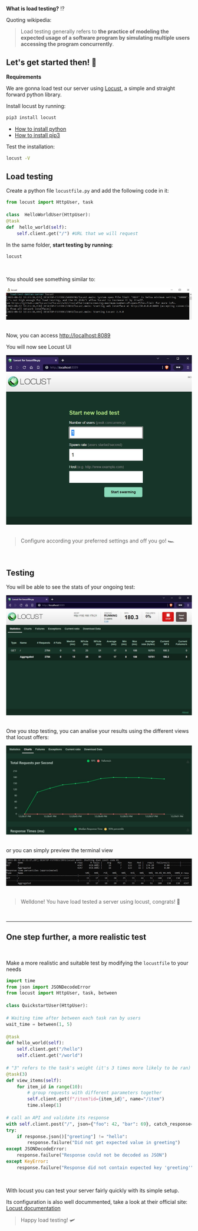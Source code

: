 [category]: <> (guides)
[date]: <> (2022/06/12)
[title]: <> (Load testing a server)
[color]: <> (purple)

**What is load testing?** ⁉️

Quoting wikipedia:

> Load testing generally refers to **the practice of modeling the expected usage of a software program by simulating multiple users accessing the program concurrently**.
> &nbsp;

## Let's get started then! 🏁

**Requirements**

We are gonna load test our server using [Locust](https://locust.io/), a simple and straight forward python library.
&nbsp;

Install locust by running:

```bash
pip3 install locust
```

- [How to install python](https://www.python.org/downloads/)
- [How to install pip3](https://pip.pypa.io/en/stable/installation/)

Test the installation:

```bash
locust -V
```

## Load testing

Create a python file `locustfile.py` and add the following code in it:

```python
from locust import HttpUser, task

class  HelloWorldUser(HttpUser):
@task
def  hello_world(self):
    self.client.get("/") #URL that we will request
```

In the same folder, **start testing by running**:

```bash
locust
```

&nbsp;

You should see something similar to:

![Terminal](https://raw.githubusercontent.com/Danielratmiroff/myblog/master/images/loadtest/terminal-start.jpg)\
&nbsp;

Now, you can access [http://localhost:8089](http://localhost:8089/)

You will now see Locust UI

![Localhost UI](https://raw.githubusercontent.com/Danielratmiroff/myblog/master/images/loadtest/locust.jpg)\
&nbsp;

> Configure according your preferred settings and off you go! 🏎️

&nbsp;

## Testing

You will be able to see the stats of your ongoing test:

![Testing Preview](https://raw.githubusercontent.com/Danielratmiroff/myblog/master/images/loadtest/testing.jpg)\
&nbsp;

One you stop testing, you can analise your results using the different views that locust offers:

![Charts](https://raw.githubusercontent.com/Danielratmiroff/myblog/master/images/loadtest/charts.jpg)\
&nbsp;

or you can simply preview the terminal view

![Terminal view](https://raw.githubusercontent.com/Danielratmiroff/myblog/master/images/loadtest/result-terminal.jpg)\
&nbsp;

> Welldone! You have load tested a server using locust, congrats! 🎉

&nbsp;

---

## One step further, a more realistic test

&nbsp;

Make a more realistic and suitable test by modifying the `locustfile` to your needs
&nbsp;

```python
import time
from json import JSONDecodeError
from locust import HttpUser, task, between

class QuickstartUser(HttpUser):

# Waiting time after between each task ran by users
wait_time = between(1, 5)

@task
def hello_world(self):
    self.client.get("/hello")
    self.client.get("/world")

# "3" refers to the task's weight (it's 3 times more likely to be ran)
@task(3)
def view_items(self):
    for item_id in range(10):
        # group requests with different parameters together
        self.client.get(f"/item?id={item_id}", name="/item")
        time.sleep(1)

# call an API and validate its response
with self.client.post("/", json={"foo": 42, "bar": 69}, catch_response=True) as response:
try:
    if response.json()["greeting"] != "hello":
        response.failure("Did not get expected value in greeting")
except JSONDecodeError:
    response.failure("Response could not be decoded as JSON")
except KeyError:
    response.failure("Response did not contain expected key 'greeting'")
```

&nbsp;

With locust you can test your server fairly quickly with its simple setup.

Its configuration is also well docummented, take a look at their official site:
[Locust documentation](https://docs.locust.io/en/stable/writing-a-locustfile.html)
&nbsp;

> Happy load testing! 🛩️
